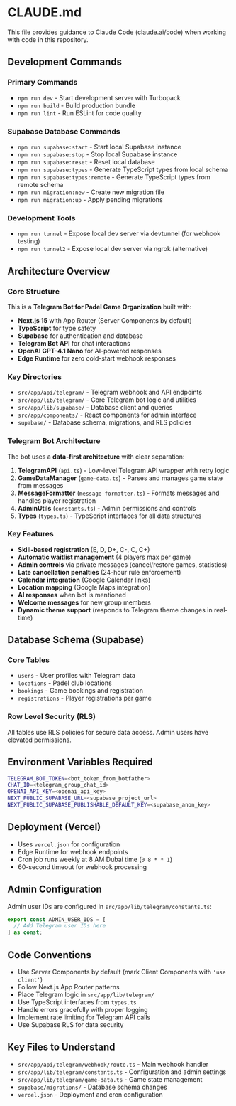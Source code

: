# CLAUDE.md

This file provides guidance to Claude Code (claude.ai/code) when working with code in this repository.

## Development Commands

### Primary Commands
- `npm run dev` - Start development server with Turbopack
- `npm run build` - Build production bundle
- `npm run lint` - Run ESLint for code quality

### Supabase Database Commands
- `npm run supabase:start` - Start local Supabase instance
- `npm run supabase:stop` - Stop local Supabase instance
- `npm run supabase:reset` - Reset local database
- `npm run supabase:types` - Generate TypeScript types from local schema
- `npm run supabase:types:remote` - Generate TypeScript types from remote schema
- `npm run migration:new` - Create new migration file
- `npm run migration:up` - Apply pending migrations

### Development Tools
- `npm run tunnel` - Expose local dev server via devtunnel (for webhook testing)
- `npm run tunnel2` - Expose local dev server via ngrok (alternative)

## Architecture Overview

### Core Structure
This is a **Telegram Bot for Padel Game Organization** built with:
- **Next.js 15** with App Router (Server Components by default)
- **TypeScript** for type safety
- **Supabase** for authentication and database
- **Telegram Bot API** for chat interactions
- **OpenAI GPT-4.1 Nano** for AI-powered responses
- **Edge Runtime** for zero cold-start webhook responses

### Key Directories
- `src/app/api/telegram/` - Telegram webhook and API endpoints
- `src/app/lib/telegram/` - Core Telegram bot logic and utilities
- `src/app/lib/supabase/` - Database client and queries
- `src/app/components/` - React components for admin interface
- `supabase/` - Database schema, migrations, and RLS policies

### Telegram Bot Architecture
The bot uses a **data-first architecture** with clear separation:

1. **TelegramAPI** (`api.ts`) - Low-level Telegram API wrapper with retry logic
2. **GameDataManager** (`game-data.ts`) - Parses and manages game state from messages
3. **MessageFormatter** (`message-formatter.ts`) - Formats messages and handles player registration
4. **AdminUtils** (`constants.ts`) - Admin permissions and controls
5. **Types** (`types.ts`) - TypeScript interfaces for all data structures

### Key Features
- **Skill-based registration** (E, D, D+, C-, C, C+)
- **Automatic waitlist management** (4 players max per game)
- **Admin controls** via private messages (cancel/restore games, statistics)
- **Late cancellation penalties** (24-hour rule enforcement)
- **Calendar integration** (Google Calendar links)
- **Location mapping** (Google Maps integration)
- **AI responses** when bot is mentioned
- **Welcome messages** for new group members
- **Dynamic theme support** (responds to Telegram theme changes in real-time)

## Database Schema (Supabase)

### Core Tables
- `users` - User profiles with Telegram data
- `locations` - Padel club locations
- `bookings` - Game bookings and registration
- `registrations` - Player registrations per game

### Row Level Security (RLS)
All tables use RLS policies for secure data access. Admin users have elevated permissions.


## Environment Variables Required

```bash
TELEGRAM_BOT_TOKEN=<bot_token_from_botfather>
CHAT_ID=<telegram_group_chat_id>
OPENAI_API_KEY=<openai_api_key>
NEXT_PUBLIC_SUPABASE_URL=<supabase_project_url>
NEXT_PUBLIC_SUPABASE_PUBLISHABLE_DEFAULT_KEY=<supabase_anon_key>
```

## Deployment (Vercel)

- Uses `vercel.json` for configuration
- Edge Runtime for webhook endpoints
- Cron job runs weekly at 8 AM Dubai time (`0 8 * * 1`)
- 60-second timeout for webhook processing

## Admin Configuration

Admin user IDs are configured in `src/app/lib/telegram/constants.ts`:
```typescript
export const ADMIN_USER_IDS = [
  // Add Telegram user IDs here
] as const;
```

## Code Conventions

- Use Server Components by default (mark Client Components with `'use client'`)
- Follow Next.js App Router patterns
- Place Telegram logic in `src/app/lib/telegram/`
- Use TypeScript interfaces from `types.ts`
- Handle errors gracefully with proper logging
- Implement rate limiting for Telegram API calls
- Use Supabase RLS for data security

## Key Files to Understand

- `src/app/api/telegram/webhook/route.ts` - Main webhook handler
- `src/app/lib/telegram/constants.ts` - Configuration and admin settings
- `src/app/lib/telegram/game-data.ts` - Game state management
- `supabase/migrations/` - Database schema changes
- `vercel.json` - Deployment and cron configuration